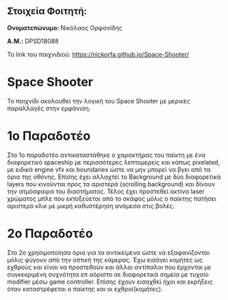 ## **Στοιχεία Φοιτητή:**


**Ονοματεπώνυμο:** Νικόλαος Ορφανίδης

**Α.Μ.:** DPSD18088

Το link του παιχνιδιού: https://nickorfa.github.io/Space-Shooter/ 

# Space Shooter
Το παιχνίδι ακολουθεί την λογική του Space Shooter με μερικές παραλλαγές στην εμφάνιση.

# 1ο Παραδοτέο
Στο 1ο παραδοτέο αντικαταστάθηκε ο χαρακτήρας του παίκτη με ένα διαφορετικό spaceship με περισσότερες λεπτομερείς και κάπως pixelated, με ειδικά engine vfx και boundaries ώστε να μην μπορεί να βγει από τα όρια της οθόνης. Επίσης έχει αλλαχτεί το Background με δύο διαφορετικά layers που κινούνται προς τα αριστερά (scrolling background) και δίνουν την ατμόσφαιρα του διαστήματος. Τέλος έχει προστεθεί ακτίνα laser χρώματος μπλε που εκτοξεύεται από το σκάφος μόλις ο παίκτης πατήσει αριστερό κλικ με μικρή καθυστέρηση ανάμεσα στις βολές.

# 2ο Παραδοτέο
Στο 2ο χρησιμοποίησα όρια για τα αντικείμενα ώστε να εξαφανίζονται μόλις φύγουν από την οπτική της κάμερας. Έχω εισάγει κομήτες ως εχθρούς και είναι να προστεθούν και άλλοι αντίπαλοι που έρχονται με συγκεκριμένη συχνότητα επ αόριστο σε διαφορετικά σημεία με τυχαίο modifier μέσω game controller. Επίσης έχουν εισαχθεί ήχοι και εκρήξεις όταν καταστρέφεται ο παίκτης και οι εχθροί(κομήτες). 
